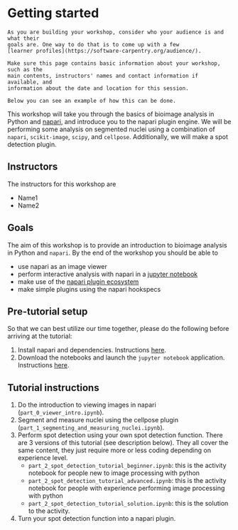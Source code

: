 # Getting started

```{note}
As you are building your workshop, consider who your audience is and what their
goals are. One way to do that is to come up with a few
[learner profiles](https://software-carpentry.org/audience/).

Make sure this page contains basic information about your workshop, such as the
main contents, instructors' names and contact information if available, and
information about the date and location for this session.

Below you can see an example of how this can be done.
```

This workshop will take you through the basics of bioimage analysis in
Python and [napari](https://www.napari.org), and introduce you to the napari
plugin engine. We will be performing some analysis on segmented nuclei using a
combination of `napari`, `scikit-image`, `scipy`, and `cellpose`. Additionally,
we will make a spot detection plugin.

## Instructors
The instructors for this workshop are
- Name1
- Name2

## Goals
The aim of this workshop is to provide an introduction to bioimage analysis in
Python and `napari`. By the end of the workshop you should be able to
- use napari as an image viewer
- perform interactive analysis with napari in a
  [jupyter notebook](https://jupyter.org/)
- make use of the [napari plugin ecosystem](https://www.napari-hub.org/)
- make simple plugins using the napari hookspecs

## Pre-tutorial setup

So that we can best utilize our time together, please do the following before
arriving at the tutorial:

1. Install napari and dependencies. Instructions [here](./installation.md).
2. Download the notebooks and launch the `jupyter notebook` application.
  Instructions [here](./notebook_setup.md).

## Tutorial instructions

1. Do the introduction to viewing images in napari
  (`part_0_viewer_intro.ipynb`).
2. Segment and measure nuclei using the cellpose plugin
  (`part_1_segmenting_and_measuring_nuclei.ipynb`).
3. Perform spot detection using your own spot detection function. There are 3
  versions of this tutorial (see description below). They all cover the same
  content, they just require more or less coding depending on experience level.
    - `part_2_spot_detection_tutorial_beginner.ipynb`: this is the activity
      notebook for people new to image processing with python
    - `part_2_spot_detection_tutorial_advanced.ipynb`: this is the activity
      notebook for people with experience performing image processing with
      python
    - `part_2_spot_detection_tutorial_solution.ipynb`: this is the solution to
      the activity.
4. Turn your spot detection function into a napari plugin.
